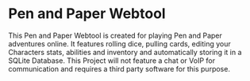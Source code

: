 # Pen and Paper Webtool
This Pen and Paper Webtool is created for playing Pen and Paper adventures online. 
It features rolling dice, pulling cards, editing your Characters stats, abilities and inventory and automatically storing it in a SQLite Database.
This Project will not feature a chat or VoIP for communication and requires a third party software for this purpose.

